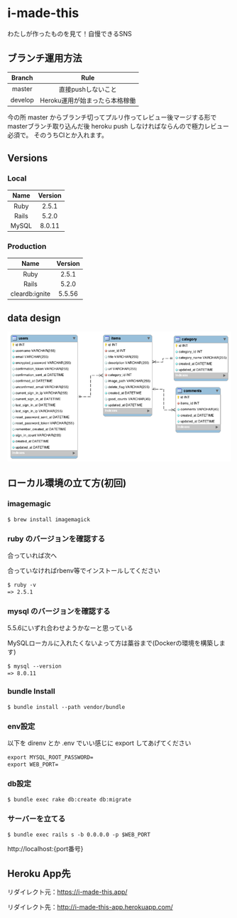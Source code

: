 # i-made-this
わたしが作ったものを見て！自慢できるSNS

## ブランチ運用方法

| Branch | Rule |
|:-:|:-:|
| master | 直接pushしないこと |
| develop | Heroku運用が始まったら本格稼働 |

今の所 master からブランチ切ってプルリ作ってレビュー後マージする形で
masterブランチ取り込んだ後 heroku push しなければならんので極力レビュー必須で。
そのうちCIとか入れます。

## Versions

### Local

| Name | Version |
|:-:|:-:|
| Ruby | 2.5.1 |
| Rails | 5.2.0 |
| MySQL | 8.0.11 |

### Production

| Name | Version |
|:-:|:-:|
| Ruby | 2.5.1 |
| Rails | 5.2.0 |
| cleardb:ignite | 5.5.56 |

## data design

![](documents/detabase_design.png)

## ローカル環境の立て方(初回)

### imagemagic

```
$ brew install imagemagick
```

### ruby のバージョンを確認する

合っていれば次へ

合っていなければrbenv等でインストールしてください

```
$ ruby -v
=> 2.5.1
```

### mysql のバージョンを確認する

5.5.6にいずれ合わせようかなーと思っている

MySQLローカルに入れたくないよって方は藁谷まで(Dockerの環境を構築します)

```
$ mysql --version
=> 8.0.11
```

### bundle Install

```
$ bundle install --path vendor/bundle
```

### env設定

以下を direnv とか .env でいい感じに export してあげてください

```
export MYSQL_ROOT_PASSWORD=
export WEB_PORT=
```

### db設定

```
$ bundle exec rake db:create db:migrate
```

### サーバーを立てる

```
$ bundle exec rails s -b 0.0.0.0 -p $WEB_PORT
```

http://localhost:{port番号}

## Heroku App先

リダイレクト元：https://i-made-this.app/

リダイレクト先：http://i-made-this-app.herokuapp.com/
